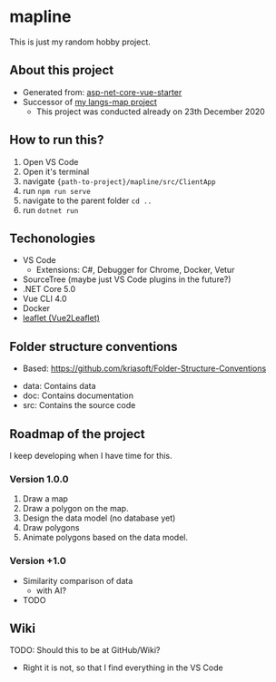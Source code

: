 # mapline
This is just my random hobby project. 

## About this project
 - Generated from: [asp-net-core-vue-starter](https://github.com/SoftwareAteliers/asp-net-core-vue-starter)
 - Successor of [my langs-map project](https://github.com/saku-kaarakainen/langs-map)
     - This project was conducted already on 23th December 2020    

## How to run this?
 1. Open VS Code
 2. Open it's terminal
 3. navigate `{path-to-project}/mapline/src/ClientApp`
 4. run `npm run serve`
 5. navigate to the parent folder `cd ..`
 6. run `dotnet run`

## Techonologies
 - VS Code
     - Extensions: C#, Debugger for Chrome, Docker, Vetur
 - SourceTree (maybe just VS Code plugins in the future?)
 - .NET Core 5.0
 - Vue CLI 4.0
 - Docker
 - [leaflet (Vue2Leaflet)](https://github.com/vue-leaflet/Vue2Leaflet)

 ## Folder structure conventions
  - Based: https://github.com/kriasoft/Folder-Structure-Conventions
  * data: Contains data
  * doc: Contains documentation
  * src: Contains the source code


## Roadmap of the project
I keep developing when I have time for this.

### Version 1.0.0
1. Draw a map
2. Draw a polygon on the map.
3. Design the data model (no database yet)
4. Draw polygons
5. Animate polygons based on the data model.

### Version +1.0
 - Similarity comparison of data
      - with AI?
 - TODO

 ## Wiki
 TODO: Should this to be at GitHub/Wiki?
  - Right it is not, so that I find everything in the VS Code